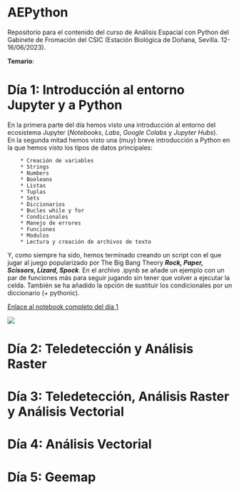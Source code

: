 # AEPython

Repositorio para el contenido del curso de Análisis Espacial con Python del Gabinete de Fromación del CSIC (Estación Biológica de Doñana, Sevilla. 12-16/06/2023).

**Temario**:

# Día 1: Introducción al entorno Jupyter y a Python

En la primera parte del día hemos visto una introducción al entorno del ecosistema Jupyter (*Notebooks*, *Labs*, *Google Colabs* y *Jupyter Hubs*).   
En la segunda mitad hemos visto una (muy) breve introducción a Python en la que hemos visto los tipos de datos principales:  


        * Creación de variables
        * Strings
        * Numbers
        * Booleans
        * Listas
        * Tuplas
        * Sets
        * Diccionarios
        * Bucles while y for
        * Condicionales
        * Manejo de errores
        * Funciones
        * Modulos
        * Lectura y creación de archivos de texto

Y, como siempre ha sido, hemos terminado creando un script con el que jugar al juego popularizado por The Big Bang Theory  ***Rock, Paper, Scissors, Lizard, Spock***. En el archivo .ipynb se añade un ejemplo con un par de funciones más para seguir jugando sin tener que volver a ejecutar la celda. También se ha añadido la opción de sustituir los condicionales por un diccionario (+ pythonic). 

[Enlace al notebook completo del día 1](https://github.com/Digdgeo/AEPython/blob/main/Dia1/Day1_Completo.ipynb)


![](https://i.imgur.com/IZD1dlL.png)


# Día 2: Teledetección y Análisis Raster

# Día 3: Teledetección, Análisis Raster y Análisis Vectorial
# Día 4: Análisis Vectorial 
# Día 5: Geemap
